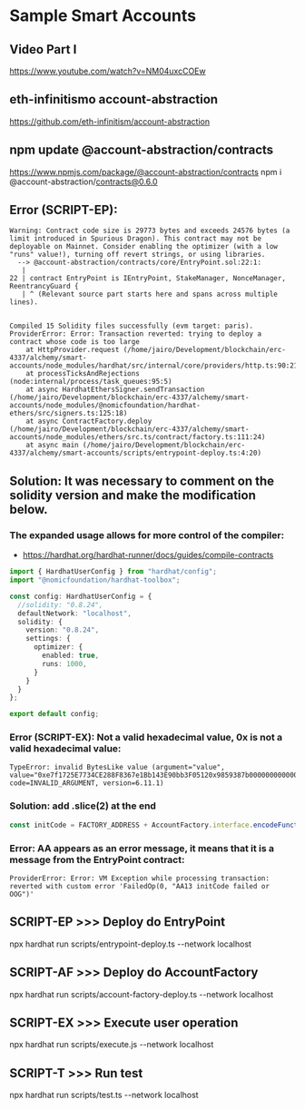# Sample Smart Accounts

## Video Part I
https://www.youtube.com/watch?v=NM04uxcCOEw

## eth-infinitismo account-abstraction
https://github.com/eth-infinitism/account-abstraction

## npm update @account-abstraction/contracts
 https://www.npmjs.com/package/@account-abstraction/contracts
npm i @account-abstraction/contracts@0.6.0

## Error (SCRIPT-EP):
```shell
Warning: Contract code size is 29773 bytes and exceeds 24576 bytes (a limit introduced in Spurious Dragon). This contract may not be deployable on Mainnet. Consider enabling the optimizer (with a low "runs" value!), turning off revert strings, or using libraries.
  --> @account-abstraction/contracts/core/EntryPoint.sol:22:1:
   |
22 | contract EntryPoint is IEntryPoint, StakeManager, NonceManager, ReentrancyGuard {
   | ^ (Relevant source part starts here and spans across multiple lines).


Compiled 15 Solidity files successfully (evm target: paris).
ProviderError: Error: Transaction reverted: trying to deploy a contract whose code is too large
    at HttpProvider.request (/home/jairo/Development/blockchain/erc-4337/alchemy/smart-accounts/node_modules/hardhat/src/internal/core/providers/http.ts:90:21)
    at processTicksAndRejections (node:internal/process/task_queues:95:5)
    at async HardhatEthersSigner.sendTransaction (/home/jairo/Development/blockchain/erc-4337/alchemy/smart-accounts/node_modules/@nomicfoundation/hardhat-ethers/src/signers.ts:125:18)
    at async ContractFactory.deploy (/home/jairo/Development/blockchain/erc-4337/alchemy/smart-accounts/node_modules/ethers/src.ts/contract/factory.ts:111:24)
    at async main (/home/jairo/Development/blockchain/erc-4337/alchemy/smart-accounts/scripts/entrypoint-deploy.ts:4:20)
```
## Solution: It was necessary to comment on the solidity version and make the modification below.
### The expanded usage allows for more control of the compiler:
- https://hardhat.org/hardhat-runner/docs/guides/compile-contracts

```typescript
import { HardhatUserConfig } from "hardhat/config";
import "@nomicfoundation/hardhat-toolbox";

const config: HardhatUserConfig = {
  //solidity: "0.8.24",
  defaultNetwork: "localhost",
  solidity: {
    version: "0.8.24",
    settings: {
      optimizer: {
        enabled: true,
        runs: 1000,
      }
    }
  }
};

export default config;
```

### Error (SCRIPT-EX): Not a valid hexadecimal value, 0x is not a valid hexadecimal value:
```shell
TypeError: invalid BytesLike value (argument="value", value="0xe7f1725E7734CE288F8367e1Bb143E90bb3F05120x9859387b000000000000000000000000f39fd6e51aad88f6f4ce6ab8827279cfffb92266", code=INVALID_ARGUMENT, version=6.11.1)
```
### Solution: add .slice(2) at the end
```typescript
const initCode = FACTORY_ADDRESS + AccountFactory.interface.encodeFunctionData("createAccount", [address0]).slice(2);
```

### Error: AA appears as an error message, it means that it is a message from the EntryPoint contract:
```shell
ProviderError: Error: VM Exception while processing transaction: reverted with custom error 'FailedOp(0, "AA13 initCode failed or OOG")'
```

## SCRIPT-EP >>> Deploy do EntryPoint
npx hardhat run scripts/entrypoint-deploy.ts --network localhost
## SCRIPT-AF >>> Deploy do AccountFactory
npx hardhat run scripts/account-factory-deploy.ts --network localhost
## SCRIPT-EX >>> Execute user operation
npx hardhat run scripts/execute.js --network localhost
## SCRIPT-T  >>> Run test
npx hardhat run scripts/test.ts --network localhost